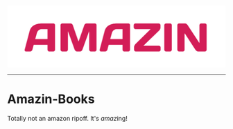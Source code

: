 ![image](https://github.com/torrencj/Amazin-Books/raw/master/logo.png)

---
# Amazin-Books

Totally not an amazon ripoff. It's *amaz*ing!
